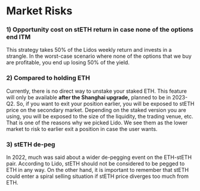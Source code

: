 # Market Risks

### 1) Opportunity cost on stETH return in case none of the options end ITM&#x20;

This strategy takes 50% of the Lidos weekly return and invests in a strangle. In the worst-case scenario where none of the options that we buy are profitable, you end up losing 50% of the yield.&#x20;

### 2) Compared to holding ETH

Currently, there is no direct way to unstake your staked ETH. This feature will only be available **after the Shanghai upgrade,** planned to be in 2023-Q2. So, if you want to exit your position earlier, you will be exposed to stETH price on the secondary market. Depending on the staked version you are using, you will be exposed to the size of the liquidity, the trading venue, etc. That is one of the reasons why we picked Lido. We see them as the lower market to risk to earlier exit a position in case the user wants.

### 3) stETH de-peg

In 2022, much was said about a wider de-pegging event on the ETH-stETH pair.  According to Lido, stETH should not be considered to be pegged to ETH in any way. On the other hand, it is important to remember that stETH could enter a spiral selling situation if stETH price diverges too much from ETH.&#x20;
